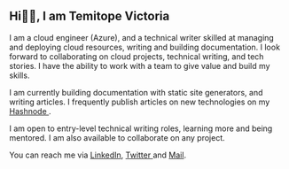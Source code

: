 <h2>Hi👋🏾, I am Temitope Victoria</h2>
<p>
I am a cloud engineer (Azure), and a technical writer skilled at managing and deploying cloud resources, writing and building documentation. I look forward to collaborating on cloud projects, technical writing, and tech stories. I have the ability to work with a team to give value and build my skills. 

I am currently building documentation with static site generators, and writing articles. I frequently publish articles on new technologies on my <a href = "https://temitopevictoria.hashnode.dev//"> Hashnode </a>.
</p>

<p>
I am open to entry-level technical writing roles,  learning more and being mentored. I am also available to collaborate on any project.
</p>

<p>You can reach me via <a href = "https://www.linkedin.com/in/temitope-victoria/"> LinkedIn</a>, <a href = "https://twitter.com/Victoria3665955"> Twitter </a> and <a href = "mailto:themitokpe@gmail.com"> Mail</a>.</p>

</hr>
<!---
Temitope-Victoria/Temitope-Victoria is a ✨ special ✨ repository because its `README.md` (this file) appears on your GitHub profile.
You can click the Preview link to take a look at your changes.
--->
